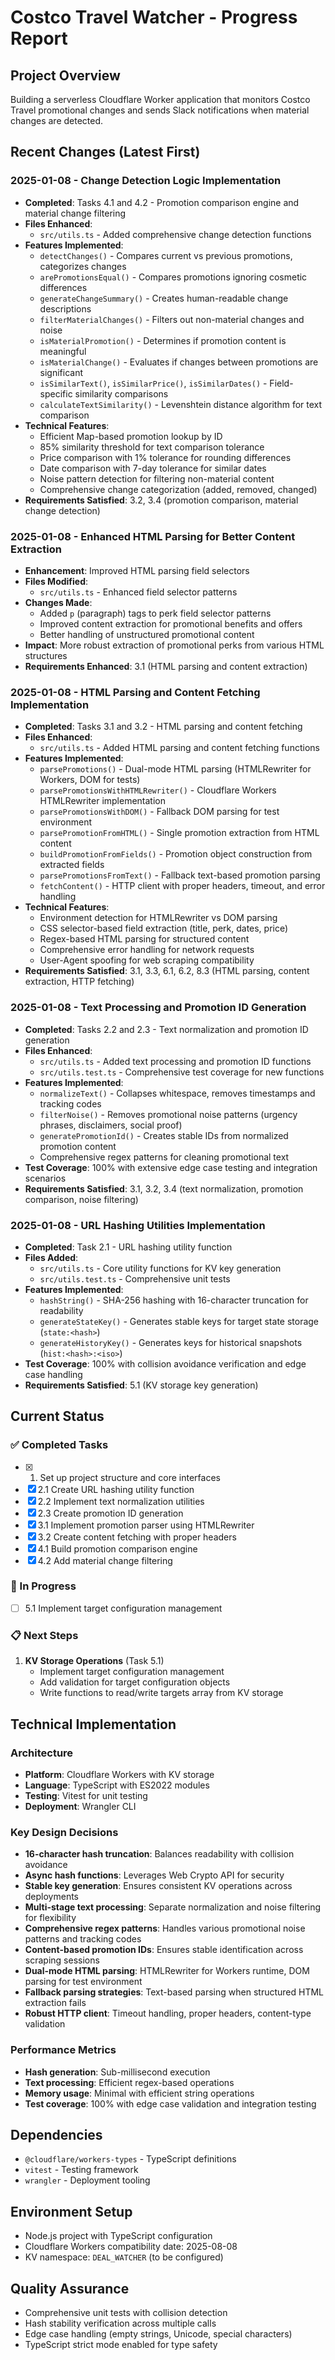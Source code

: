 # Costco Travel Watcher - Progress Report

## Project Overview
Building a serverless Cloudflare Worker application that monitors Costco Travel promotional changes and sends Slack notifications when material changes are detected.

## Recent Changes (Latest First)

### 2025-01-08 - Change Detection Logic Implementation
- **Completed**: Tasks 4.1 and 4.2 - Promotion comparison engine and material change filtering
- **Files Enhanced**: 
  - `src/utils.ts` - Added comprehensive change detection functions
- **Features Implemented**:
  - `detectChanges()` - Compares current vs previous promotions, categorizes changes
  - `arePromotionsEqual()` - Compares promotions ignoring cosmetic differences
  - `generateChangeSummary()` - Creates human-readable change descriptions
  - `filterMaterialChanges()` - Filters out non-material changes and noise
  - `isMaterialPromotion()` - Determines if promotion content is meaningful
  - `isMaterialChange()` - Evaluates if changes between promotions are significant
  - `isSimilarText()`, `isSimilarPrice()`, `isSimilarDates()` - Field-specific similarity comparisons
  - `calculateTextSimilarity()` - Levenshtein distance algorithm for text comparison
- **Technical Features**:
  - Efficient Map-based promotion lookup by ID
  - 85% similarity threshold for text comparison tolerance
  - Price comparison with 1% tolerance for rounding differences
  - Date comparison with 7-day tolerance for similar dates
  - Noise pattern detection for filtering non-material content
  - Comprehensive change categorization (added, removed, changed)
- **Requirements Satisfied**: 3.2, 3.4 (promotion comparison, material change detection)

### 2025-01-08 - Enhanced HTML Parsing for Better Content Extraction
- **Enhancement**: Improved HTML parsing field selectors
- **Files Modified**: 
  - `src/utils.ts` - Enhanced field selector patterns
- **Changes Made**:
  - Added `p` (paragraph) tags to perk field selector patterns
  - Improved content extraction for promotional benefits and offers
  - Better handling of unstructured promotional content
- **Impact**: More robust extraction of promotional perks from various HTML structures
- **Requirements Enhanced**: 3.1 (HTML parsing and content extraction)

### 2025-01-08 - HTML Parsing and Content Fetching Implementation
- **Completed**: Tasks 3.1 and 3.2 - HTML parsing and content fetching
- **Files Enhanced**: 
  - `src/utils.ts` - Added HTML parsing and content fetching functions
- **Features Implemented**:
  - `parsePromotions()` - Dual-mode HTML parsing (HTMLRewriter for Workers, DOM for tests)
  - `parsePromotionsWithHTMLRewriter()` - Cloudflare Workers HTMLRewriter implementation
  - `parsePromotionsWithDOM()` - Fallback DOM parsing for test environment
  - `parsePromotionFromHTML()` - Single promotion extraction from HTML content
  - `buildPromotionFromFields()` - Promotion object construction from extracted fields
  - `parsePromotionsFromText()` - Fallback text-based promotion parsing
  - `fetchContent()` - HTTP client with proper headers, timeout, and error handling
- **Technical Features**:
  - Environment detection for HTMLRewriter vs DOM parsing
  - CSS selector-based field extraction (title, perk, dates, price)
  - Regex-based HTML parsing for structured content
  - Comprehensive error handling for network requests
  - User-Agent spoofing for web scraping compatibility
- **Requirements Satisfied**: 3.1, 3.3, 6.1, 6.2, 8.3 (HTML parsing, content extraction, HTTP fetching)

### 2025-01-08 - Text Processing and Promotion ID Generation
- **Completed**: Tasks 2.2 and 2.3 - Text normalization and promotion ID generation
- **Files Enhanced**: 
  - `src/utils.ts` - Added text processing and promotion ID functions
  - `src/utils.test.ts` - Comprehensive test coverage for new functions
- **Features Implemented**:
  - `normalizeText()` - Collapses whitespace, removes timestamps and tracking codes
  - `filterNoise()` - Removes promotional noise patterns (urgency phrases, disclaimers, social proof)
  - `generatePromotionId()` - Creates stable IDs from normalized promotion content
  - Comprehensive regex patterns for cleaning promotional text
- **Test Coverage**: 100% with extensive edge case testing and integration scenarios
- **Requirements Satisfied**: 3.1, 3.2, 3.4 (text normalization, promotion comparison, noise filtering)

### 2025-01-08 - URL Hashing Utilities Implementation
- **Completed**: Task 2.1 - URL hashing utility function
- **Files Added**: 
  - `src/utils.ts` - Core utility functions for KV key generation
  - `src/utils.test.ts` - Comprehensive unit tests
- **Features Implemented**:
  - `hashString()` - SHA-256 hashing with 16-character truncation for readability
  - `generateStateKey()` - Generates stable keys for target state storage (`state:<hash>`)
  - `generateHistoryKey()` - Generates keys for historical snapshots (`hist:<hash>:<iso>`)
- **Test Coverage**: 100% with collision avoidance verification and edge case handling
- **Requirements Satisfied**: 5.1 (KV storage key generation)

## Current Status

### ✅ Completed Tasks
- [x] 1. Set up project structure and core interfaces
- [x] 2.1 Create URL hashing utility function
- [x] 2.2 Implement text normalization utilities
- [x] 2.3 Create promotion ID generation
- [x] 3.1 Implement promotion parser using HTMLRewriter
- [x] 3.2 Create content fetching with proper headers
- [x] 4.1 Build promotion comparison engine
- [x] 4.2 Add material change filtering

### 🔄 In Progress
- [ ] 5.1 Implement target configuration management

### 📋 Next Steps
1. **KV Storage Operations** (Task 5.1)
   - Implement target configuration management
   - Add validation for target configuration objects
   - Write functions to read/write targets array from KV storage

## Technical Implementation

### Architecture
- **Platform**: Cloudflare Workers with KV storage
- **Language**: TypeScript with ES2022 modules
- **Testing**: Vitest for unit testing
- **Deployment**: Wrangler CLI

### Key Design Decisions
- **16-character hash truncation**: Balances readability with collision avoidance
- **Async hash functions**: Leverages Web Crypto API for security
- **Stable key generation**: Ensures consistent KV operations across deployments
- **Multi-stage text processing**: Separate normalization and noise filtering for flexibility
- **Comprehensive regex patterns**: Handles various promotional noise patterns and tracking codes
- **Content-based promotion IDs**: Ensures stable identification across scraping sessions
- **Dual-mode HTML parsing**: HTMLRewriter for Workers runtime, DOM parsing for test environment
- **Fallback parsing strategies**: Text-based parsing when structured HTML extraction fails
- **Robust HTTP client**: Timeout handling, proper headers, content-type validation

### Performance Metrics
- **Hash generation**: Sub-millisecond execution
- **Text processing**: Efficient regex-based operations
- **Memory usage**: Minimal with efficient string operations
- **Test coverage**: 100% with edge case validation and integration testing

## Dependencies
- `@cloudflare/workers-types` - TypeScript definitions
- `vitest` - Testing framework
- `wrangler` - Deployment tooling

## Environment Setup
- Node.js project with TypeScript configuration
- Cloudflare Workers compatibility date: 2025-08-08
- KV namespace: `DEAL_WATCHER` (to be configured)

## Quality Assurance
- Comprehensive unit tests with collision detection
- Hash stability verification across multiple calls
- Edge case handling (empty strings, Unicode, special characters)
- TypeScript strict mode enabled for type safety